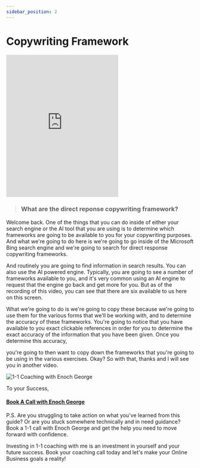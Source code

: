 ```yaml
---
sidebar_position: 2
---
```

# Copywriting Framework

<iframe class="is-fullwidth" height="380" src="https://www.youtube.com/embed/PnIEGui1ZVc" title="YouTube video player" frameborder="0" allow="accelerometer; autoplay; clipboard-write; encrypted-media; gyroscope; picture-in-picture; web-share" allowfullscreen="allowfullscreen"></iframe>


>  ### What are the direct reponse copywriting framework?



Welcome back. One of the things that you can do inside of either your search engine or the AI tool that you are using is to determine which frameworks are going to be available to you for your copywriting purposes. And what we're going to do here is we're going to go inside of the Microsoft Bing search engine and we're going to search for direct response copywriting frameworks.

And routinely you are going to find information in search results. You can also use the AI powered engine. Typically, you are going to see a number of frameworks available to you, and it's very common using an AI engine to request that the engine go back and get more for you. But as of the recording of this video, you can see that there are six available to us here on this screen.

What we're going to do is we're going to copy these because we're going to use them for the various forms that we'll be working with, and to determine the accuracy of these frameworks. You're going to notice that you have available to you exact clickable references in order for you to determine the exact accuracy of the information that you have been given. Once you determine this accuracy,

you're going to then want to copy down the frameworks that you're going to be using in the various exercises. Okay? So with that, thanks and I will see you in another video.



![1-1 Coaching with Enoch George](https://trafficbingoassets.s3.us-east-2.amazonaws.com/enochgeorge120x120.jpeg)

To your Success, 

#### [Book A Call with Enoch George](https://buildbusiness.online/courses/youtube-secrets/)  

P.S. Are you struggling to take action on what you've learned from this guide? Or are you stuck somewhere technically and in need guidance? Book a 1-1 call with Enoch George and get the help you need to move forward with confidence.

Investing in 1-1 coaching with me is an investment in yourself and your future success. Book your coaching call today and let's make your Online Business goals a reality!



